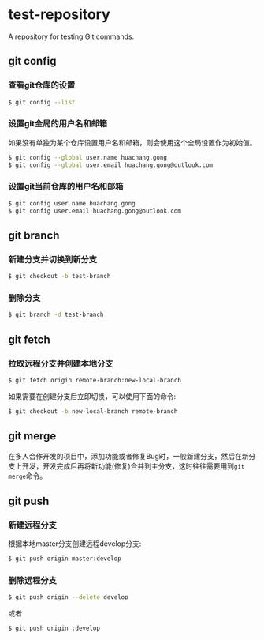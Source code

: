 # test-repository
A repository for testing Git commands.

## git config

### 查看git仓库的设置

```sh
$ git config --list
```
### 设置git全局的用户名和邮箱

如果没有单独为某个仓库设置用户名和邮箱，则会使用这个全局设置作为初始值。

```sh
$ git config --global user.name huachang.gong
$ git config --global user.email huachang.gong@outlook.com
```

### 设置git当前仓库的用户名和邮箱

```sh
$ git config user.name huachang.gong
$ git config user.email huachang.gong@outlook.com
```

## git branch

### 新建分支并切换到新分支

```sh
$ git checkout -b test-branch
```

### 删除分支

```sh
$ git branch -d test-branch
```

## git fetch

### 拉取远程分支并创建本地分支

```sh
$ git fetch origin remote-branch:new-local-branch
```

如果需要在创建分支后立即切换，可以使用下面的命令:

```sh
$ git checkout -b new-local-branch remote-branch
```

## git merge

在多人合作开发的项目中，添加功能或者修复Bug时，一般新建分支，然后在新分支上开发，开发完成后再将新功能(修复)合并到主分支，这时往往需要用到`git merge`命令。

## git push

### 新建远程分支

根据本地master分支创建远程develop分支:

```sh
$ git push origin master:develop
```

### 删除远程分支

```sh
$ git push origin --delete develop
```

或者

```sh
$ git push origin :develop
```


